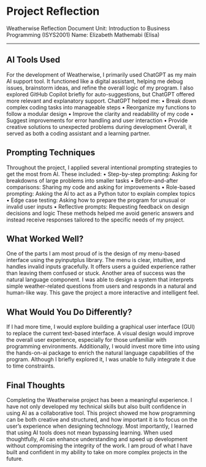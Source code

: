 #  Project Reflection
Weatherwise Reflection Document
Unit: Introduction to Business Programming (ISYS2001)
Name: Elizabeth Mathemabi (Elisa)
____________________________________
## AI Tools Used
For the development of Weatherwise, I primarily used ChatGPT as my main AI support tool. It functioned like a digital assistant, helping me debug issues, brainstorm ideas, and refine the overall logic of my program. I also explored GitHub Copilot briefly for auto-suggestions, but ChatGPT offered more relevant and explanatory support.
ChatGPT helped me:
•	Break down complex coding tasks into manageable steps
•	Reorganize my functions to follow a modular design
•	Improve the clarity and readability of my code
•	Suggest improvements for error handling and user interaction
•	Provide creative solutions to unexpected problems during development
Overall, it served as both a coding assistant and a learning partner.


## Prompting Techniques
Throughout the project, I applied several intentional prompting strategies to get the most from AI. These included:
•	Step-by-step prompting: Asking for breakdowns of large problems into smaller tasks
•	Before-and-after comparisons: Sharing my code and asking for improvements
•	Role-based prompting: Asking the AI to act as a Python tutor to explain complex topics
•	Edge case testing: Asking how to prepare the program for unusual or invalid user inputs
•	Reflective prompts: Requesting feedback on design decisions and logic
These methods helped me avoid generic answers and instead receive responses tailored to the specific needs of my project.

## What Worked Well?
One of the parts I am most proud of is the design of my menu-based interface using the pyinputplus library. The menu is clear, intuitive, and handles invalid inputs gracefully. It offers users a guided experience rather than leaving them confused or stuck.
Another area of success was the natural language component. I was able to design a system that interprets simple weather-related questions from users and responds in a natural and human-like way. This gave the project a more interactive and intelligent feel.

## What Would You Do Differently?
If I had more time, I would explore building a graphical user interface (GUI) to replace the current text-based interface. A visual design would improve the overall user experience, especially for those unfamiliar with programming environments.
Additionally, I would invest more time into using the hands-on-ai package to enrich the natural language capabilities of the program. Although I briefly explored it, I was unable to fully integrate it due to time constraints.

## Final Thoughts
Completing the Weatherwise project has been a meaningful experience. I have not only developed my technical skills but also built confidence in using AI as a collaborative tool. This project showed me how programming can be both creative and structured, and how important it is to focus on the user’s experience when designing technology.
Most importantly, I learned that using AI tools does not mean bypassing learning. When used thoughtfully, AI can enhance understanding and speed up development without compromising the integrity of the work. I am proud of what I have built and confident in my ability to take on more complex projects in the future.
